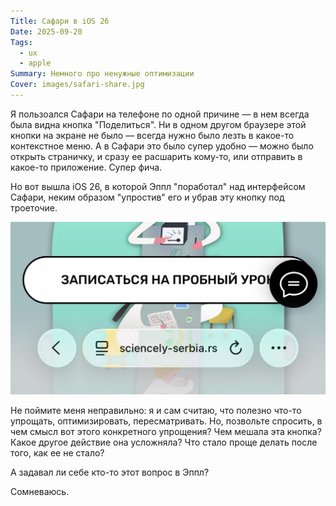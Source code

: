 ```yaml
---
Title: Сафари в iOS 26
Date: 2025-09-20
Tags:
  - ux
  - apple
Summary: Немного про ненужные оптимизации
Cover: images/safari-share.jpg
---
```


Я пользоался Сафари на телефоне по одной причине — в нем всегда была видна кнопка "Поделиться". Ни в одном другом браузере этой кнопки на экране не было — всегда нужно было лезть в какое-то контекстное меню. А в Сафари это было супер удобно — можно было открыть страничку, и сразу ее расшарить кому-то, или отправить в какое-то приложение. Супер фича.

Но вот вышла iOS 26, в которой Эппл "поработал" над интерфейсом Сафари, неким образом "упростив" его и убрав эту кнопку под троеточие.

![Apple Safari iOS26](images/safari-share@2x.jpg)

Не поймите меня неправильно: я и сам считаю, что полезно что-то упрощать, оптимизировать, пересматривать. Но, позвольте спросить, в чем смысл вот этого конкретного упрощения? Чем мешала эта кнопка? Какое другое действие она усложняла? Что стало проще делать после того, как ее не стало?

А задавал ли себе кто-то этот вопрос в Эппл?

Сомневаюсь.
